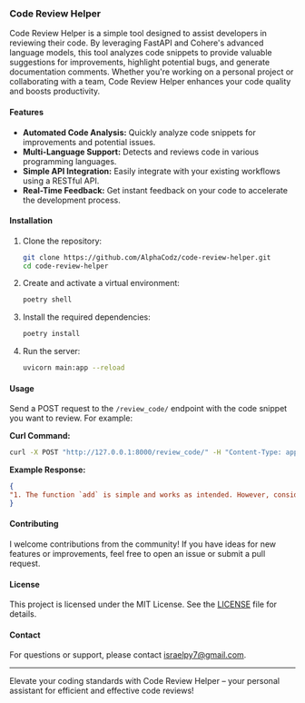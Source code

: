 ### Code Review Helper

Code Review Helper is a simple tool designed to assist developers in reviewing their code. By leveraging FastAPI and Cohere's advanced language models, this tool analyzes code snippets to provide valuable suggestions for improvements, highlight potential bugs, and generate documentation comments. Whether you're working on a personal project or collaborating with a team, Code Review Helper enhances your code quality and boosts productivity.

#### Features
- **Automated Code Analysis:** Quickly analyze code snippets for improvements and potential issues.
- **Multi-Language Support:** Detects and reviews code in various programming languages.
- **Simple API Integration:** Easily integrate with your existing workflows using a RESTful API.
- **Real-Time Feedback:** Get instant feedback on your code to accelerate the development process.

#### Installation

1. Clone the repository:
    ```sh
    git clone https://github.com/AlphaCodz/code-review-helper.git
    cd code-review-helper
    ```

2. Create and activate a virtual environment:
    ```sh
    poetry shell
    ```

3. Install the required dependencies:
    ```sh
    poetry install
    ```

4. Run the server:
    ```sh
    uvicorn main:app --reload
    ```

#### Usage

Send a POST request to the `/review_code/` endpoint with the code snippet you want to review. For example:

**Curl Command:**
```sh
curl -X POST "http://127.0.0.1:8000/review_code/" -H "Content-Type: application/json" -d '{"message": "def add(a, b):\n    return a + b"}'
```

**Example Response:**
```json
{
"1. The function `add` is simple and works as intended. However, consider adding type hints for better readability and error checking:\n\n```python\ndef add(a: int, b: int) -> int:\n    return a + b\n```\n\n2. Add a docstring to explain what the function does:\n\n```python\ndef add(a: int, b: int) -> int:\n    \"\"\"Returns the sum of a and b.\"\"\"\n    return a + b\n```"
}
```

#### Contributing

I welcome contributions from the community! If you have ideas for new features or improvements, feel free to open an issue or submit a pull request.

#### License

This project is licensed under the MIT License. See the [LICENSE](LICENSE) file for details.

#### Contact

For questions or support, please contact [israelpy7@gmail.com](mailto:israelpy7@gmail.com).

---

Elevate your coding standards with Code Review Helper – your personal assistant for efficient and effective code reviews!
